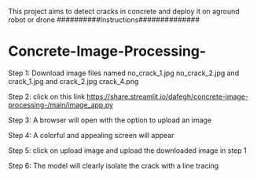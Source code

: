 This project aims to detect cracks in concrete and  deploy it on aground robot or drone
##########Instructions##############
# Concrete-Image-Processing-

Step 1: Download image files named no_crack_1.jpg no_crack_2.jpg and crack_1.jpg and crack_2.jpg crack_4.png

Step 2: click on this link https://share.streamlit.io/dafegh/concrete-image-processing-/main/image_app.py 

Step 3: A browser will open with the option to upload an image

Step 4: A colorful and appealing screen will appear 

Step 5: click on upload image and upload the downloaded image in step 1

Step 6: The model will clearly isolate the crack with a line tracing
